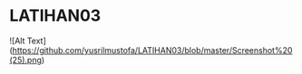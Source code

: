 # LATIHAN03
![Alt Text] (https://github.com/yusrilmustofa/LATIHAN03/blob/master/Screenshot%20(25).png)
